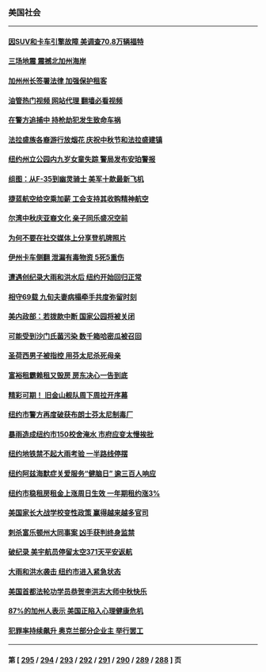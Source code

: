 ### 美国社会
---
#### [因SUV和卡车引擎故障 美调查70.8万辆福特](../../pages/ncid1078160/n14086681.md?10030445) 
#### [三场地震 震撼北加州海岸](../../pages/ncid1078160/n14086400.md?10030445) 
#### [加州州长签署法律 加强保护租客](../../pages/ncid1078160/n14086394.md?10030445) 
#### [油管热门视频 网站代理 翻墙必看视频](http://138.2.39.72:81/youtube.html?epic-marker?10030445)
#### [在警方追捕中 持枪劫犯发生致命车祸](../../pages/ncid1078160/n14086365.md?10030445) 
#### [法拉盛族各裔游行放烟花 庆祝中秋节和法拉盛建镇](../../pages/ncid1078160/n14086242.md?10030445) 
#### [纽约州立公园内九岁女童失踪 警局发布安珀警报](../../pages/ncid1078160/n14086228.md?10030445) 
#### [组图：从F-35到幽灵骑士 美军十款最新飞机](../../pages/ncid1078160/n14082646.md?10030445) 
#### [捷蓝航空给空乘加薪 工会支持其收购精神航空](../../pages/ncid1078160/n14086047.md?10030445) 
#### [尔湾中秋庆亚裔文化 亲子同乐盛况空前](../../pages/ncid1078160/n14086089.md?10030445) 
#### [为何不要在社交媒体上分享登机牌照片](../../pages/ncid1078160/n14085331.md?10030445) 
#### [伊州卡车侧翻 泄漏有毒物资 5死5重伤](../../pages/ncid1078160/n14085615.md?10030445) 
#### [遭遇创纪录大雨和洪水后 纽约开始回归正常](../../pages/ncid1078160/n14085595.md?10030445) 
#### [相守69载 九旬夫妻病榻牵手共度弥留时刻](../../pages/ncid1078160/n14085398.md?10030445) 
#### [美内政部：若拨款中断 国家公园将被关闭](../../pages/ncid1078160/n14085355.md?10030445) 
#### [可能受到沙门氏菌污染 数千箱哈密瓜被召回](../../pages/ncid1078160/n14085357.md?10030445) 
#### [圣荷西男子被指控 用芬太尼杀死母亲](../../pages/ncid1078160/n14085353.md?10030445) 
#### [富裕租霸赖租又毁房 房东决心一告到底](../../pages/ncid1078160/n14085251.md?10030445) 
#### [精彩可期！ 旧金山舰队周下周拉开序幕](../../pages/ncid1078160/n14085310.md?10030445) 
#### [纽约市警方再度破获布朗士芬太尼制毒厂](../../pages/ncid1078160/n14085242.md?10030445) 
#### [暴雨造成纽约市150校舍淹水 市府应变太慢挨批](../../pages/ncid1078160/n14085288.md?10030445) 
#### [纽约地铁禁不起大雨考验 一半路线停摆](../../pages/ncid1078160/n14085240.md?10030445) 
#### [纽约阿兹海默症关爱服务“健脑日” 逾三百人响应](../../pages/ncid1078160/n14085244.md?10030445) 
#### [纽约市稳租房租金上涨周日生效 一年期租约涨3%](../../pages/ncid1078160/n14085248.md?10030445) 
#### [美国家长大战学校变性政策 赢得越来越多官司](../../pages/ncid1078160/n14084506.md?10030445) 
#### [刺杀富乐顿州大同事案 凶手获判终身监禁](../../pages/ncid1078160/n14084707.md?10030445) 
#### [破纪录 美宇航员停留太空371天平安返航](../../pages/ncid1078160/n14084400.md?10030445) 
#### [大雨和洪水袭击 纽约市进入紧急状态](../../pages/ncid1078160/n14084655.md?10030445) 
#### [美国首都法轮功学员恭贺李洪志大师中秋快乐](../../pages/ncid1078160/n14084456.md?10030445) 
#### [87%的加州人表示 美国正陷入心理健康危机](../../pages/ncid1078160/n14084303.md?10030445) 
#### [犯罪率持续飙升 奥克兰部分企业主 举行罢工](../../pages/ncid1078160/n14084298.md?10030445) 

---
#### 第 [ [295](./295.md?10030445) / [294](./294.md?10030445) / [293](./293.md?10030445) / [292](./292.md?10030445) / [291](./291.md?10030445) / [290](./290.md?10030445) / [289](./289.md?10030445) / [288](./288.md?10030445) ] 页
